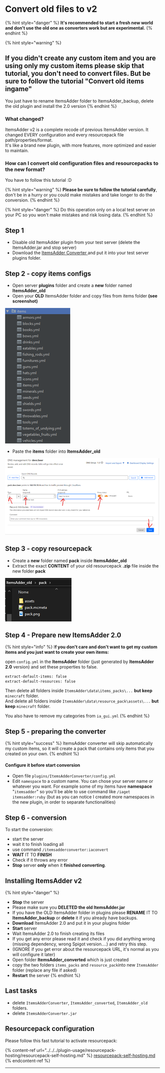 # Convert old files to v2



{% hint style="danger" %}
**It's recommended to start a fresh new world and don't use the old one as converters work but are experimental.**
{% endhint %}

{% hint style="warning" %}
## If you didn't create any custom item and you are using only my custom items please skip that tutorial, you don't need to convert files. But be sure to follow the tutorial "Convert old items ingame"

You just have to rename ItemsAdder folder to ItemsAdder\_backup, delete the old plugin and install the 2.0 version
{% endhint %}

### What changed?

ItemsAdder v2 is a complete recode of previous ItemsAdder version. It changed EVERY configuration and every resourcepack file path/properties/format. \
It's like a brand new plugin, with more features, more optimized and easier to maintain.

### How can I convert old configuration files and resourcepacks to the new format?

You have to follow this tutorial :D

{% hint style="warning" %}
**Please be sure to follow the tutorial carefully**, don't be in a hurry or you could make mistakes and take longer to do the conversion.
{% endhint %}

{% hint style="danger" %}
Do this operation only on a local test server on your PC so you won't make mistakes and risk losing data.
{% endhint %}



## Step 1

* Disable old ItemsAdder plugin from your test server (delete the ItemsAdder.jar and stop server)
* Download the [ItemsAdder Converter ](https://www.spigotmc.org/resources/itemsadder-converter.75952/)and put it into your test server plugins folder.

## Step 2 - copy items configs

* Open server **plugins** folder and create a **new** folder named **ItemsAdder\_old**
* Open your **OLD** ItemsAdder folder and copy files from items folder **(see screenshot)**

![](<../../../.gitbook/assets/image (1) (1).png>)

* Paste the **items** folder into **ItemsAdder\_old**

![](<../../../.gitbook/assets/image (4).png>)

## Step 3 - copy resourcepack

* Create a **new** folder named **pack** inside **ItemsAdder\_old**&#x20;
* Extract the exact **CONTENT** of your old resourcepack **.zip** file inside the new folder **pack**

![](<../../../.gitbook/assets/image (2) (1).png>)

## Step 4 - Prepare new ItemsAdder 2.0

{% hint style="info" %}
I**f you don't care and don't want to get my custom items and you just want to create your own items:**&#x20;

open `config.yml` in the **ItemsAdder** folder (just generated by **ItemsAdder 2.0** version) and set these properties to false.

```
extract-default-items: false
extract-default-resources: false
```

Then delete all folders inside `ItemsAdder\data\items_packs\...` **but keep** `minecraft` folder.\
And delete all folders inside `ItemsAdder\data\resource_pack\assets\...` **but keep** `minecraft` folder.

You also have to remove my categories from `ia_gui.yml`
{% endhint %}

## Step 5 - preparing the converter

{% hint style="success" %}
ItemsAdder converter will skip automatically my custom items, so it will create a pack that contains only items that you created on your own.
{% endhint %}

#### Configure it before start conversion

* Open file `plugins/ItemsAdderConverter/config.yml`
* Edit `namespace` to a custom name. You can chose your server name or whatever you want. For example some of my items have **namespace** "`itemsadder`" so you'll be able to use command like `/iaget itemsadder:ruby` (but as you can notice I created more namespaces in the new plugin, in order to separate functionalities)

## Step 6 - conversion

To start the conversion:

* start the server
* wait it to finish loading all
* use command `/itemsadderconverter:iaconvert`
* **WAIT** IT TO **FINISH**
* Check if it throws any error
* **Stop** server **only** when it **finished converting**.

## Installing ItemsAdder v2

{% hint style="danger" %}
* **Stop** the server
* Please make sure you **DELETED the old ItemsAdder.jar**
* If you have the OLD ItemsAdder folder in plugins please **RENAME** IT TO **ItemsAdder\_backup** or **delete** it if you already have backups.
* **Download** ItemsAdder 2.0 and put it in your plugins folder
* **Start** server
* Wait ItemsAdder 2.0 to finish creating its files
* If you get any error please read it and check if you did anything wrong (missing dependency, wrong Spigot version....) and retry this step.
* (IGNORE if you get error about the resourcepack URL, it's normal as you will configure it later)
* Open folder **ItemsAdder\_converted** which is just created
* copy the two folders `items_packs` and `resource_pack`into new `ItemsAdder` folder (replace any file if asked)
* **Restart** the server
{% endhint %}

## Last tasks

* delete `ItemsAdderConverter`, `ItemsAdder_converted`, `ItemsAdder_old` folders.
* delete `ItemsAdderConverter.jar`

## Resourcepack configuration

Please follow this fast tutorial to activate resourcepack:

{% content-ref url="../../../plugin-usage/resourcepack-hosting/resourcepack-self-hosting.md" %}
[resourcepack-self-hosting.md](../../../plugin-usage/resourcepack-hosting/resourcepack-self-hosting.md)
{% endcontent-ref %}



****
